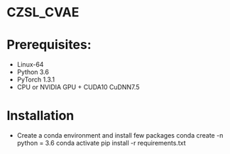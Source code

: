 # CZSL_CVAE


# Prerequisites:
- Linux-64
- Python 3.6
- PyTorch 1.3.1
- CPU or NVIDIA GPU + CUDA10 CuDNN7.5

# Installation
- Create a conda environment and install few packages
  conda create -n <env name> python = 3.6
  conda activate <env name>
  pip install -r requirements.txt
  

